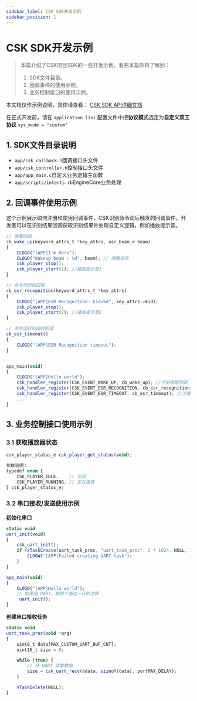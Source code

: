 ```yaml
---
sidebar_label: CSK SDK开发示例
sidebar_position: 1
---
```


# CSK SDK开发示例

> 本篇介绍了CSK项目SDK的一些开发示例，看完本篇你将了解到：
>
> 1. SDK文件目录。
> 2. 回调事件的使用示例。
> 3. 业务控制接口的使用示例。

本文档仅作示例说明，具体请查看： [CSK SDK API详细文档](https://open.listenai.com/csksdk/csk4002/sdk/files.html)

在正式开发前，请在 `application.lini` 配置文件中把**协议模式**选定为**自定义双工协议** `sys_mode = "custom"`


## 1. SDK文件目录说明

- `app/csk_callback.h`回调接口头文件
- `app/csk_controller.h`控制接口头文件
- `app/app_main.c`自定义业务逻辑主函数
- `app/scripts/intents.rb`EngineCore业务处理

## 2. 回调事件使用示例

这个示例展示如何注册和使用回调事件，CSK识别命令词后触发的回调事件，开发者可以在识别结果回调获取识别结果并处理自定义逻辑，例如播放提示音。

```js
// 唤醒回调
cb_wake_up(keyword_attrs_t *key_attrs, asr_beam_e beam)
{
	CLOGD("[APP]I'm here");
	CLOGD("Wakeup beam : %d", beam); // 唤醒波束
	csk_player_stop();
	csk_player_start(1); //播放提示音1
}

// 命令词识别回调
cb_esr_recognition(keyword_attrs_t *key_attrs)
{
    CLOGD("[APP]ESR Recognition: kid=%d", key_attrs->kid);
    csk_player_stop();
    csk_player_start(2); //播放提示音2
}

// 命令词识别超时回调
cb_esr_timeout()
{
    CLOGD("[APP]ESR Recognition timeout");
}


app_main(void)
{
	CLOGD("[APP]Hello world");
	csk_handler_register(CSK_EVENT_WAKE_UP, cb_wake_up); //注册唤醒回调
	csk_handler_register(CSK_EVENT_ESR_RECOGNITION, cb_esr_recognition); //注册识别回调
	csk_handler_register(CSK_EVENT_ESR_TIMEOUT, cb_esr_timeout); //注册识别超时回调
    ...
}
```

## 3. 业务控制接口使用示例

### 3.1 获取播放器状态

```js
csk_player_status_e csk_player_get_status(void);

参数说明：
typedef enum {
    CSK_PLAYER_IDLE,    // 空闲
    CSK_PLAYER_RUNNING, // 正在播音
} csk_player_status_e;
```

### 3.2 串口接收/发送使用示例

**初始化串口**

```js
static void
uart_init(void)
{
	csk_uart_init();
	if (xTaskCreate(uart_task_proc, "uart_task_proc", 2 * 1024, NULL, 13, NULL) != pdPASS) {
		CLOGW("[APP]Failed creating UART task");
	}
}

app_main(void)
{
	CLOGD("[APP]Hello world");
	// 如使用 UART，解除下面这一行的注释
	 uart_init();
}
```

**创建串口接收任务**

```js
static void
uart_task_proc(void *arg)
{
	uint8_t data[MAX_CUSTOM_UART_BUF_CNT];
	uint16_t size = 0;

	while (true) {
		// 从 UART 读取数据
		size = csk_uart_recv(&data, sizeof(data), portMAX_DELAY);
	}

	vTaskDelete(NULL);
}
```
